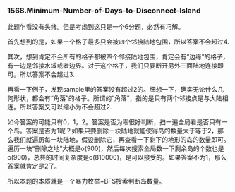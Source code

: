 ### 1568.Minimum-Number-of-Days-to-Disconnect-Island

此题乍看没有头绪。但是考虑到这只是一个6分题，必然有巧解。

首先想到的是，如果一个格子最多只会被四个邻接陆地包围，所以答案不会超过4.

其次，想到肯定不会所有的格子都被四个邻接陆地包围，肯定会有“边缘”的格子，有一边是邻接水域或者边界。对于这个格子，我们只要断开另外三面陆地连接即可。所以答案不会超过3.

再看一下例子，发现sample里的答案没有超过2的。细想一下，确实无论什么几何形状，都会有“角落”的格子。所谓的“角落”，指的是只有两个邻接点是与大陆相连。所以答案又可以缩小为不会超过2.

如今答案的可能只有0，1，2。答案是否为零很好判断，扫一遍全局看是否只有一个岛。答案是否为1呢？如果只要删除一块陆地就能使得岛的数量大于等于2，那么我们就遍历每一块陆地，假设删除它，再查看一下剩下的地形的岛的数量即可。遍历一块“删除之地”大概是o(900)，然后每次搜索全局数一下剩余岛的个数也是o(900)，总共的时间复杂度是o(810000)，是可以接受的。如果答案不为1，那么答案就肯定是2了。

所以本题的本质就是一个暴力枚举+BFS搜索判断岛数量。

